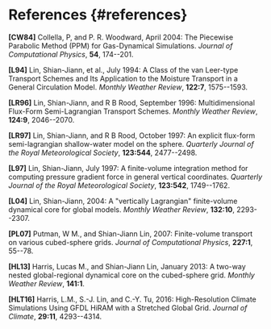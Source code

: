 References {#references}
===========




**[CW84]**  Collella, P, and P. R. Woodward, April 2004: The Piecewise Parabolic Method (PPM) for Gas-Dynamical Simulations. *Journal of Computational Physics*, **54**, 174--201.

**[L94]**  Lin, Shian-Jiann, et al., July 1994: A Class of the van Leer-type Transport Schemes and Its Application to the Moisture Transport in a General Circulation Model. *Monthly Weather Review*, **122:7**, 1575--1593.

**[LR96]**  Lin, Shian-Jiann, and R B Rood, September 1996: Multidimensional Flux-Form Semi-Lagrangian Transport Schemes. *Monthly Weather Review*, **124:9**, 2046--2070.
 
**[LR97]**  Lin, Shian-Jiann, and R B Rood, October 1997: An explicit flux-form semi-lagrangian shallow-water model on the sphere. *Quarterly Journal of the Royal Meteorological Society*, **123:544**, 2477--2498.

**[L97]**  Lin, Shian-Jiann, July 1997: A finite-volume integration method for computing pressure gradient force in general vertical coordinates. *Quarterly Journal of the Royal Meteorological Society*, **123:542**, 1749--1762.

**[L04]**  Lin, Shian-Jiann, 2004: A "vertically Lagrangian" finite-volume dynamical core for global models. *Monthly Weather Review*, **132:10**, 2293--2307. 

**[PL07]**  Putman, W M., and Shian-Jiann Lin, 2007: Finite-volume transport on various cubed-sphere grids. *Journal of Computational Physics*, **227:1**, 55--78. 

**[HL13]**  Harris, Lucas M., and Shian-Jiann Lin, January 2013: A two-way nested global-regional dynamical core on the cubed-sphere grid. *Monthly Weather Review*, **141:1**.
 
**[HLT16]**  Harris, L.M., S.-J. Lin, and C.-Y. Tu, 2016: High-Resolution Climate Simulations Using GFDL HiRAM with a Stretched Global Grid. *Journal of Climate*, **29:11**, 4293--4314.





 





